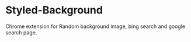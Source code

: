 # Styled-Background
Chrome extension for Random background image, bing search and google search page.
